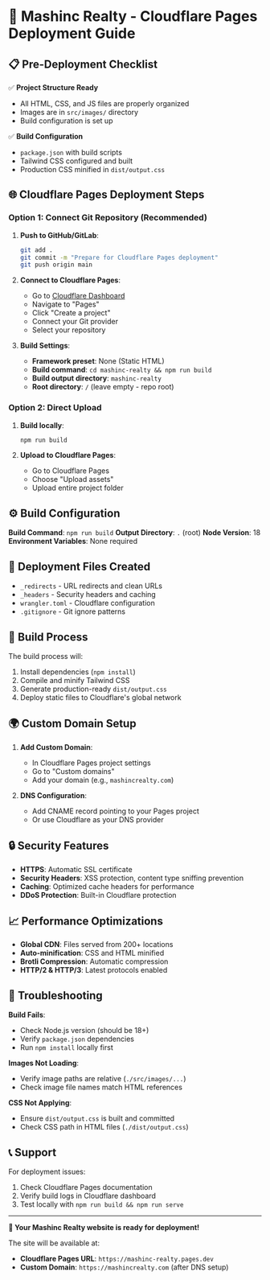# 🚀 Mashinc Realty - Cloudflare Pages Deployment Guide

## 📋 Pre-Deployment Checklist

✅ **Project Structure Ready**
- All HTML, CSS, and JS files are properly organized
- Images are in `src/images/` directory
- Build configuration is set up

✅ **Build Configuration**
- `package.json` with build scripts
- Tailwind CSS configured and built
- Production CSS minified in `dist/output.css`

## 🌐 Cloudflare Pages Deployment Steps

### Option 1: Connect Git Repository (Recommended)

1. **Push to GitHub/GitLab**:
   ```bash
   git add .
   git commit -m "Prepare for Cloudflare Pages deployment"
   git push origin main
   ```

2. **Connect to Cloudflare Pages**:
   - Go to [Cloudflare Dashboard](https://dash.cloudflare.com)
   - Navigate to "Pages"
   - Click "Create a project"
   - Connect your Git provider
   - Select your repository

3. **Build Settings**:
   - **Framework preset**: None (Static HTML)
   - **Build command**: `cd mashinc-realty && npm run build`
   - **Build output directory**: `mashinc-realty`
   - **Root directory**: `/` (leave empty - repo root)

### Option 2: Direct Upload

1. **Build locally**:
   ```bash
   npm run build
   ```

2. **Upload to Cloudflare Pages**:
   - Go to Cloudflare Pages
   - Choose "Upload assets"
   - Upload entire project folder

## ⚙️ Build Configuration

**Build Command**: `npm run build`
**Output Directory**: `.` (root)
**Node Version**: 18
**Environment Variables**: None required

## 📁 Deployment Files Created

- `_redirects` - URL redirects and clean URLs
- `_headers` - Security headers and caching
- `wrangler.toml` - Cloudflare configuration
- `.gitignore` - Git ignore patterns

## 🔧 Build Process

The build process will:
1. Install dependencies (`npm install`)
2. Compile and minify Tailwind CSS
3. Generate production-ready `dist/output.css`
4. Deploy static files to Cloudflare's global network

## 🌍 Custom Domain Setup

1. **Add Custom Domain**:
   - In Cloudflare Pages project settings
   - Go to "Custom domains"
   - Add your domain (e.g., `mashincrealty.com`)

2. **DNS Configuration**:
   - Add CNAME record pointing to your Pages project
   - Or use Cloudflare as your DNS provider

## 🔒 Security Features

- **HTTPS**: Automatic SSL certificate
- **Security Headers**: XSS protection, content type sniffing prevention
- **Caching**: Optimized cache headers for performance
- **DDoS Protection**: Built-in Cloudflare protection

## 📈 Performance Optimizations

- **Global CDN**: Files served from 200+ locations
- **Auto-minification**: CSS and HTML minified
- **Brotli Compression**: Automatic compression
- **HTTP/2 & HTTP/3**: Latest protocols enabled

## 🚨 Troubleshooting

**Build Fails**:
- Check Node.js version (should be 18+)
- Verify `package.json` dependencies
- Run `npm install` locally first

**Images Not Loading**:
- Verify image paths are relative (`./src/images/...`)
- Check image file names match HTML references

**CSS Not Applying**:
- Ensure `dist/output.css` is built and committed
- Check CSS path in HTML files (`./dist/output.css`)

## 📞 Support

For deployment issues:
1. Check Cloudflare Pages documentation
2. Verify build logs in Cloudflare dashboard
3. Test locally with `npm run build && npm run serve`

---

**🎉 Your Mashinc Realty website is ready for deployment!**

The site will be available at:
- **Cloudflare Pages URL**: `https://mashinc-realty.pages.dev`
- **Custom Domain**: `https://mashincrealty.com` (after DNS setup)
